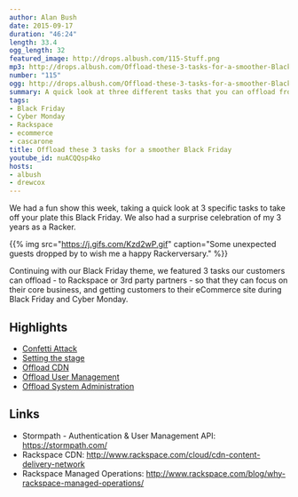 ```yaml
---
author: Alan Bush
date: 2015-09-17
duration: "46:24"
length: 33.4
ogg_length: 32
featured_image: http://drops.albush.com/115-Stuff.png
mp3: http://drops.albush.com/Offload-these-3-tasks-for-a-smoother-Black-Friday.mp3
number: "115"
ogg: http://drops.albush.com/Offload-these-3-tasks-for-a-smoother-Black-Friday.ogg
summary: A quick look at three different tasks that you can offload from your support team to Rackspace or other 3rd party tools. Also, Saying 'Happy Anniversary' with a cascarone egg attack.
tags:
- Black Friday
- Cyber Monday
- Rackspace
- ecommerce
- cascarone
title: Offload these 3 tasks for a smoother Black Friday
youtube_id: nuACQQsp4ko
hosts:
- albush
- drewcox
---
```


We had a fun show this week, taking a quick look at 3 specific tasks to take off your plate this Black Friday. We also had a surprise celebration of my 3 years as a Racker.

{{% img src="https://j.gifs.com/Kzd2wP.gif" caption="Some unexpected guests dropped by to wish me a happy Rackerversary." %}}

<!--more-->
Continuing with our Black Friday theme, we featured 3 tasks our customers can offload - to Rackspace or 3rd party partners - so that they can focus on their core business, and getting customers to their eCommerce site during Black Friday and Cyber Monday.

## Highlights

* [Confetti Attack](https://youtu.be/nuACQQsp4ko?t=13m15s)
* [Setting the stage](https://youtu.be/nuACQQsp4ko?t=18m17s)
* [Offload CDN](https://youtu.be/nuACQQsp4ko?t=21m44s)
* [Offload User Management](https://youtu.be/nuACQQsp4ko?t=26m13s)
* [Offload System Administration](https://youtu.be/nuACQQsp4ko?t=32m15s)

## Links

* Stormpath - Authentication & User Management API: https://stormpath.com/
* Rackspace CDN: http://www.rackspace.com/cloud/cdn-content-delivery-network
* Rackspace Managed Operations: http://www.rackspace.com/blog/why-rackspace-managed-operations/
